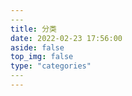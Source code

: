 ```yaml
---
​---
title: 分类
date: 2022-02-23 17:56:00
aside: false
top_img: false
type: "categories"
​---
---
```

